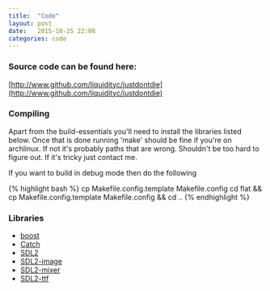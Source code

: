 ```yaml
---
title:  "Code"
layout: post
date:   2015-10-25 22:08
categories: code
---
```


### Source code can be found here:
[http://www.github.com/liquidityc/justdontdie](http://www.github.com/liquidityc/justdontdie)

### Compiling
Apart from the build-essentials you'll need to install the libraries listed below.
Once that is done running 'make' should be fine if you're on archlinux. If not it's probably paths that
are wrong. Shouldn't be too hard to figure out. If it's tricky just contact me.

If you want to build in debug mode then do the following

{% highlight bash %}
cp Makefile.config.template Makefile.config
cd flat && cp Makefile.config.template Makefile.config && cd ..
{% endhighlight %}

### Libraries
- [boost](http://www.boost.org/)
- [Catch](https://github.com/philsquared/Catch)
- [SDL2](https://www.libsdl.org/index.php)
- [SDL2-image](http://www.libsdl.org/projects/SDL_image/)
- [SDL2-mixer](https://www.libsdl.org/projects/SDL_mixer/)
- [SDL2-ttf](http://www.libsdl.org/projects/SDL_ttf/)
